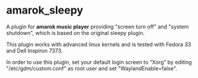# amarok_sleepy

A plugin for **amarok music player** providing "screen turn off" and "system shutdown", which is based on the original sleepy plugin.

This plugin works with advanced linux kernels and is tested with Fedora 33 and Dell Inspiron 7373.

In order to use this plugin, set your default login screen to “Xorg” by editing "/etc/gdm/custom.conf" as root user and set "WaylandEnable=false".

